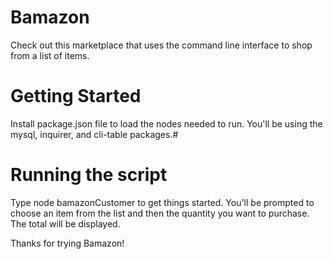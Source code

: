 # Bamazon
Check out this marketplace that uses the command line interface to shop from a list of items. 

# Getting Started
Install package.json file to load the nodes needed to run. You'll be using the mysql, inquirer, and cli-table packages.#

# Running the script
Type node bamazonCustomer to get things started. You'll be prompted to choose an item from the list and then the quantity you want to purchase. The total will be displayed.

Thanks for trying Bamazon!
